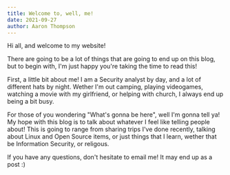 ```yaml
---
title: Welcome to, well, me!
date: 2021-09-27
author: Aaron Thompson
---
```


Hi all, and welcome to my website!

There are going to be a lot of things that are going to end up on this blog, but to begin with, I'm just happy you're taking the time to read this!

First, a little bit about me! I am a Security analyst by day, and a lot of different hats by night. Wether I'm out camping, playing videogames, watching a movie with my girlfriend, or helping with church, I always end up being a bit busy.

For those of you wondering "What's gonna be here", well I'm gonna tell ya! My hope with this blog is to talk about whatever I feel like telling people about! This is going to range from sharing trips I've done recently, talking about Linux and Open Source items, or just things that I learn, wether that be Information Security, or religous.

If you have any questions, don't hesitate to email me! It may end up as a post :)